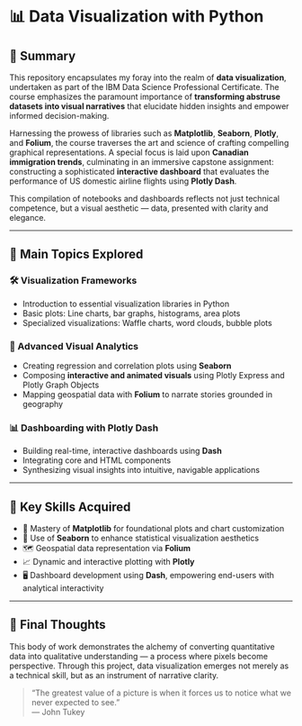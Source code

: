 # 📊 Data Visualization with Python

## 📄 Summary

This repository encapsulates my foray into the realm of **data visualization**, undertaken as part of the IBM Data Science Professional Certificate. The course emphasizes the paramount importance of **transforming abstruse datasets into visual narratives** that elucidate hidden insights and empower informed decision-making.

Harnessing the prowess of libraries such as **Matplotlib**, **Seaborn**, **Plotly**, and **Folium**, the course traverses the art and science of crafting compelling graphical representations. A special focus is laid upon **Canadian immigration trends**, culminating in an immersive capstone assignment: constructing a sophisticated **interactive dashboard** that evaluates the performance of US domestic airline flights using **Plotly Dash**.

This compilation of notebooks and dashboards reflects not just technical competence, but a visual aesthetic — data, presented with clarity and elegance.

---

## 📑 Main Topics Explored

### 🛠️ Visualization Frameworks
- Introduction to essential visualization libraries in Python
- Basic plots: Line charts, bar graphs, histograms, area plots
- Specialized visualizations: Waffle charts, word clouds, bubble plots

### 🎯 Advanced Visual Analytics
- Creating regression and correlation plots using **Seaborn**
- Composing **interactive and animated visuals** using Plotly Express and Plotly Graph Objects
- Mapping geospatial data with **Folium** to narrate stories grounded in geography

### 📊 Dashboarding with Plotly Dash
- Building real-time, interactive dashboards using **Dash**
- Integrating core and HTML components
- Synthesizing visual insights into intuitive, navigable applications

---

## 🔑 Key Skills Acquired

- 🎨 Mastery of **Matplotlib** for foundational plots and chart customization
- 🧮 Use of **Seaborn** to enhance statistical visualization aesthetics
- 🗺️ Geospatial data representation via **Folium**
- 📈 Dynamic and interactive plotting with **Plotly**
- 🖥️ Dashboard development using **Dash**, empowering end-users with analytical interactivity

---

## 🧾 Final Thoughts

This body of work demonstrates the alchemy of converting quantitative data into qualitative understanding — a process where pixels become perspective. Through this project, data visualization emerges not merely as a technical skill, but as an instrument of narrative clarity.

> “The greatest value of a picture is when it forces us to notice what we never expected to see.”  
> — John Tukey
